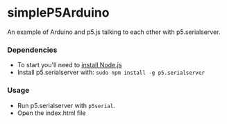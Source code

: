 # simpleP5Arduino
An example of Arduino and p5.js talking to each other with p5.serialserver. 

### Dependencies

* To start you'll need to [install Node.js](https://nodejs.org)
* Install p5.serialserver with: `sudo npm install -g p5.serialserver` 

### Usage

* Run p5.serialserver with `p5serial`.
* Open the index.html file
